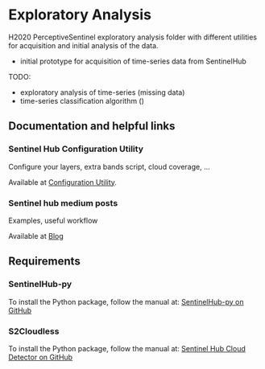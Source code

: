 # Exploratory Analysis

H2020 PerceptiveSentinel exploratory analysis folder with different utilities for acquisition and initial analysis of the data.

* initial prototype for acquisition of time-series data from SentinelHub

TODO:

* exploratory analysis of time-series (missing data)
* time-series classification algorithm ()

## Documentation and helpful links

### Sentinel Hub Configuration Utility

Configure your layers, extra bands script, cloud coverage, ...

Available at [Configuration Utility](https://apps.sentinel-hub.com/configurator/#/configurations).

### Sentinel hub medium posts

Examples, useful workflow

Available at [Blog](https://medium.com/sentinel-hub)

## Requirements

### SentinelHub-py

To install the Python package, follow the manual at:
[SentinelHub-py on GitHub](https://github.com/sentinel-hub/sentinelhub-py)

### S2Cloudless

To install the Python package, follow the manual at:
[Sentinel Hub Cloud Detector on GitHub](https://github.com/sentinel-hub/sentinel2-cloud-detector)
